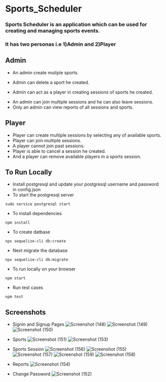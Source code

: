 # Sports_Scheduler
### Sports Scheduler is an application which can be used for creating and managing sports events.
### It has two personas i.e 1)Admin and 2)Player

## Admin
- An admin create mutiple sports.
+ Admin can delete a sport he created.
* Admin can act as a player in creating sessions of sports he created.
- An admin can join multiple sessions and he can also leave sessions.
- Only an admin can view reports of all sessions and sports.

## Player
- Player can create multiple sessions by selecting any of available sports.
- Player can join multiple sessions.
- A player cannot join past sessions.
- Player is able to cancel a session he created.
- And a player can remove available players in a sports session.

## To Run Locally
- Install postgresql and update your postgresql username and password in config.json
- To start the postgresql server
```
sudo service postgresql start
```
- To install dependencies
```
npm install
```
- To create datbase
```
npx sequelize-cli db:create
```
- Next migrate the database
```
npx sequelize-cli db:migrate
```
- To run locally on your browser
```
npm start
```
- Run test cases
```
npm test
```
## Screenshots
- Signin and Signup Pages
![Screenshot (148)](https://github.com/pavankumar1921/Sports_Scheduler/assets/104848621/0f1989a2-8c9b-482a-8e41-179a24911605)
![Screenshot (149)](https://github.com/pavankumar1921/Sports_Scheduler/assets/104848621/ff22613c-f8e1-4e3a-8b49-f1a35f999a99)
![Screenshot (150)](https://github.com/pavankumar1921/Sports_Scheduler/assets/104848621/75b9f1d0-eb7e-4e08-b534-62a11e8062e0)

- Sports
![Screenshot (151)](https://github.com/pavankumar1921/Sports_Scheduler/assets/104848621/d5137fad-a1a7-4ea9-8abd-47c3f672d13d)
![Screenshot (153)](https://github.com/pavankumar1921/Sports_Scheduler/assets/104848621/d66e543a-63c0-4af2-bdb1-1f4b97f08e08)

- Sports Session
![Screenshot (156)](https://github.com/pavankumar1921/Sports_Scheduler/assets/104848621/188813d7-5412-416a-b61d-c1d9b704a500)
![Screenshot (155)](https://github.com/pavankumar1921/Sports_Scheduler/assets/104848621/5cbe5a05-c142-4817-b49f-51cec5e96057)
![Screenshot (157)](https://github.com/pavankumar1921/Sports_Scheduler/assets/104848621/15e79f93-110a-457f-8cb2-97aa2898d3cc)
![Screenshot (159)](https://github.com/pavankumar1921/Sports_Scheduler/assets/104848621/6a477fcc-28ab-4fd6-a194-1a873b49b91e)
![Screenshot (158)](https://github.com/pavankumar1921/Sports_Scheduler/assets/104848621/65c8dc53-5758-4004-8a1d-89a90dfba954)

- Reports
![Screenshot (154)](https://github.com/pavankumar1921/Sports_Scheduler/assets/104848621/aa59ab18-f23d-4ab3-a159-03c569057444)

- Change Password
![Screenshot (152)](https://github.com/pavankumar1921/Sports_Scheduler/assets/104848621/49fcda35-1c3d-4cb6-9d2b-8daff42a8b12)

















